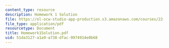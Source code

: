 ```yaml
---
content_type: resource
description: Homework 1 Solution
file: https://ol-ocw-studio-app-production.s3.amazonaws.com/courses/22-058-principles-of-medical-imaging-fall-2002/51da3127a1a9a738dfac9974914e0b68_Homework1Solution.pdf
file_type: application/pdf
resourcetype: Document
title: Homework1Solution.pdf
uid: 51da3127-a1a9-a738-dfac-9974914e0b68
---
```

